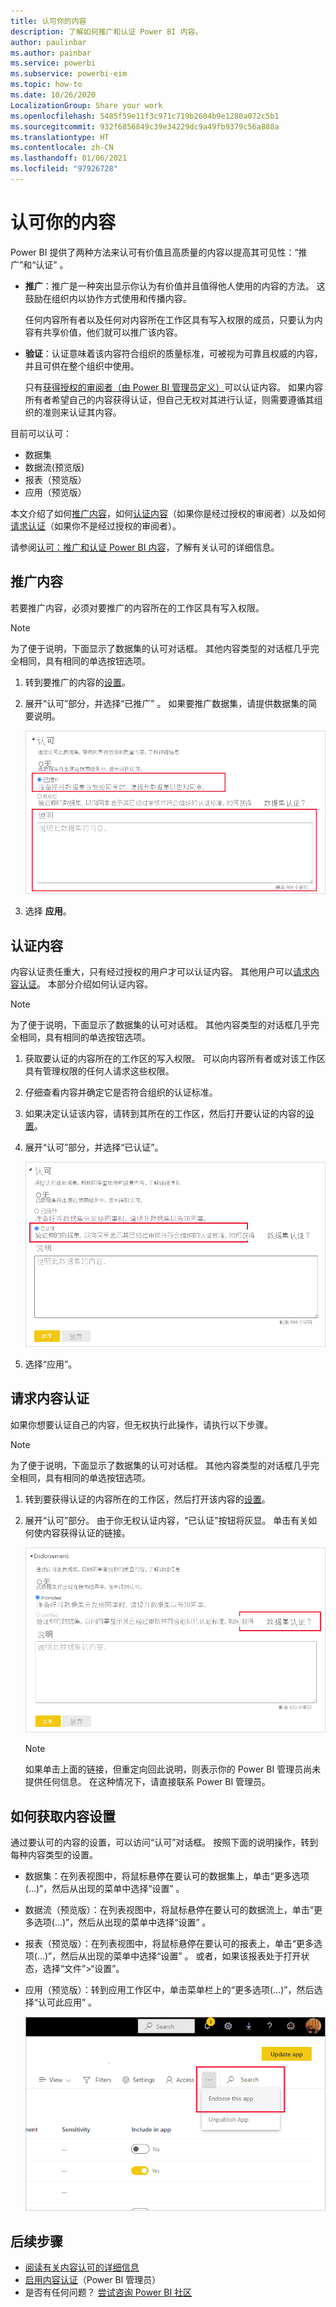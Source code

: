 ```yaml
---
title: 认可你的内容
description: 了解如何推广和认证 Power BI 内容。
author: paulinbar
ms.author: painbar
ms.service: powerbi
ms.subservice: powerbi-eim
ms.topic: how-to
ms.date: 10/26/2020
LocalizationGroup: Share your work
ms.openlocfilehash: 5485f59e11f3c971c719b2604b9e1280a072c5b1
ms.sourcegitcommit: 932f6856849c39e34229dc9a49fb9379c56a888a
ms.translationtype: HT
ms.contentlocale: zh-CN
ms.lasthandoff: 01/06/2021
ms.locfileid: "97926728"
---
```

# <a name="endorse-your-content"></a>认可你的内容

Power BI 提供了两种方法来认可有价值且高质量的内容以提高其可见性：“推广”和“认证” 。

* **推广**：推广是一种突出显示你认为有价值并且值得他人使用的内容的方法。 这鼓励在组织内以协作方式使用和传播内容。

    任何内容所有者以及任何对内容所在工作区具有写入权限的成员，只要认为内容有共享价值，他们就可以推广该内容。

* **验证**：认证意味着该内容符合组织的质量标准，可被视为可靠且权威的内容，并且可供在整个组织中使用。

    只有[获得授权的审阅者（由 Power BI 管理员定义）](../admin/service-admin-setup-certification.md)可以认证内容。 如果内容所有者希望自己的内容获得认证，但自己无权对其进行认证，则需要遵循其组织的准则来认证其内容。

目前可以认可：
* 数据集
* 数据流(预览版)
* 报表（预览版）
* 应用（预览版）

本文介绍了如何[推广内容](#promote-content)，如何[认证内容](#certify-content)（如果你是经过授权的审阅者）以及如何[请求认证](#request-content-certification)（如果你不是经过授权的审阅者）。

请参阅[认可：推广和认证 Power BI 内容](service-endorsement-overview.md)，了解有关认可的详细信息。

## <a name="promote-content"></a>推广内容

若要推广内容，必须对要推广的内容所在的工作区具有写入权限。

>[!NOTE]
>为了便于说明，下面显示了数据集的认可对话框。 其他内容类型的对话框几乎完全相同，具有相同的单选按钮选项。 

1. 转到要推广的内容的[设置](#how-to-get-to-content-settings)。

1. 展开“认可”部分，并选择“已推广”  。 如果要推广数据集，请提供数据集的简要说明。

    ![选择“推广并应用”](media/service-endorse-content/power-bi-promote-content.png)

1. 选择 **应用**。

## <a name="certify-content"></a>认证内容

内容认证责任重大，只有经过授权的用户才可以认证内容。 其他用户可以[请求内容认证](#request-content-certification)。 本部分介绍如何认证内容。

>[!NOTE]
>为了便于说明，下面显示了数据集的认可对话框。 其他内容类型的对话框几乎完全相同，具有相同的单选按钮选项。 

1. 获取要认证的内容所在的工作区的写入权限。 可以向内容所有者或对该工作区具有管理权限的任何人请求这些权限。

1. 仔细查看内容并确定它是否符合组织的认证标准。

1. 如果决定认证该内容，请转到其所在的工作区，然后打开要认证的内容的[设置](#how-to-get-to-content-settings)。

1. 展开“认可”部分，并选择“已认证”。 

    ![“认证内容”按钮的屏幕截图。](media/service-endorse-content/power-bi-certify-content.png)

1. 选择“应用”。

## <a name="request-content-certification"></a>请求内容认证

如果你想要认证自己的内容，但无权执行此操作，请执行以下步骤。

>[!NOTE]
>为了便于说明，下面显示了数据集的认可对话框。 其他内容类型的对话框几乎完全相同，具有相同的单选按钮选项。 

1. 转到要获得认证的内容所在的工作区，然后打开该内容的[设置](#how-to-get-to-content-settings)。

1. 展开“认可”部分。 由于你无权认证内容，“已认证”按钮将灰显。 单击有关如何使内容获得认证的链接。

    ![如何请求内容链接的屏幕截图。](media/service-endorse-content/power-bi-request-content-certification.png)
    <a name="no-info-redirect"></a>
    >[!NOTE]
    >如果单击上面的链接，但重定向回此说明，则表示你的 Power BI 管理员尚未提供任何信息。 在这种情况下，请直接联系 Power BI 管理员。

## <a name="how-to-get-to-content-settings"></a>如何获取内容设置

通过要认可的内容的设置，可以访问“认可”对话框。 按照下面的说明操作，转到每种内容类型的设置。

* 数据集：在列表视图中，将鼠标悬停在要认可的数据集上，单击“更多选项(…)”，然后从出现的菜单中选择“设置” 。
* 数据流（预览版）：在列表视图中，将鼠标悬停在要认可的数据流上，单击“更多选项(…)”，然后从出现的菜单中选择“设置” 。


* 报表（预览版）：在列表视图中，将鼠标悬停在要认可的报表上，单击“更多选项(…)”，然后从出现的菜单中选择“设置” 。 或者，如果该报表处于打开状态，选择“文件”>“设置”。

* 应用（预览版）：转到应用工作区中，单击菜单栏上的“更多选项(…)”，然后选择“认可此应用” 。

    ![指向应用设置的链接的屏幕截图。](media/service-endorse-content/power-bi-app-settings.png)

## <a name="next-steps"></a>后续步骤

* [阅读有关内容认可的详细信息](service-endorsement-overview.md)
* [启用内容认证](../admin/service-admin-setup-certification.md)（Power BI 管理员）
* 是否有任何问题？ [尝试咨询 Power BI 社区](https://community.powerbi.com/)
